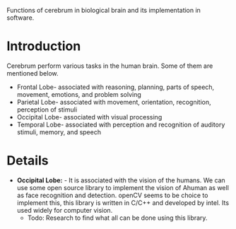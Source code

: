 Functions of cerebrum in biological brain and its implementation in software.

# Introduction #

Cerebrum perform various tasks in the human brain. Some of them are mentioned below.

  * Frontal Lobe- associated with reasoning, planning, parts of speech, movement, emotions, and problem solving
  * Parietal Lobe- associated with movement, orientation, recognition, perception of stimuli
  * Occipital Lobe- associated with visual processing
  * Temporal Lobe- associated with perception and recognition of auditory stimuli, memory, and speech


# Details #

  * **Occipital Lobe:** - It is associated with the vision of the humans. We can use some open source library to implement the vision of Ahuman as well as face recognition and detection. openCV seems to be choice to implement this, this library is written in C/C++ and developed by intel. Its used widely for computer vision.
    * Todo: Research to find what all can be done using this library.